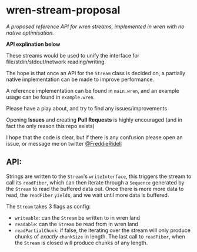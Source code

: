 # wren-stream-proposal

_A proposed reference API for wren streams, implemented in wren with no native optimisation._

__API explination below__

These streams would be used to unify the interface for file/stdin/stdout/network reading/writing.

The hope is that once an API for the `Stream` class is decided on, a partially native implementation can be made to improve performance.

A reference implementation can be found in `main.wren`, and an example usage can be found in `example.wren`.

Please have a play about, and try to find any issues/improvements

Opening __Issues__ and creating __Pull Requests__ is highly encouraged (and in fact the only reason this repo exists)

I hope that the code is clear, but if there is any confusion please open an issue, or message me on twitter [@FreddieRidell](https://twitter.com/freddieRidell)

## API:

Strings are written to the `Stream`'s `writeInterface`, this triggers the stream to call its `readFiber`, which can then iterate through a `Sequence` generated by the `Stream` to read the buffered data out. Once there is more more data to read, the `readFiber` `yield`s, and we wait until more data is buffered.

The `Stream` takes 3 flags as config:

+ `writeable`: can the `Stream` be written to in wren land
+ `readable`: can the `Stream` be read from in wren land
+ `readPartialChunk`: if false, the iterating over the stream will only produce chunks of _exactly_ `chunkSize` in length. The last call to `readFiber`, when the `Stream` is closed will produce chunks of any length.
